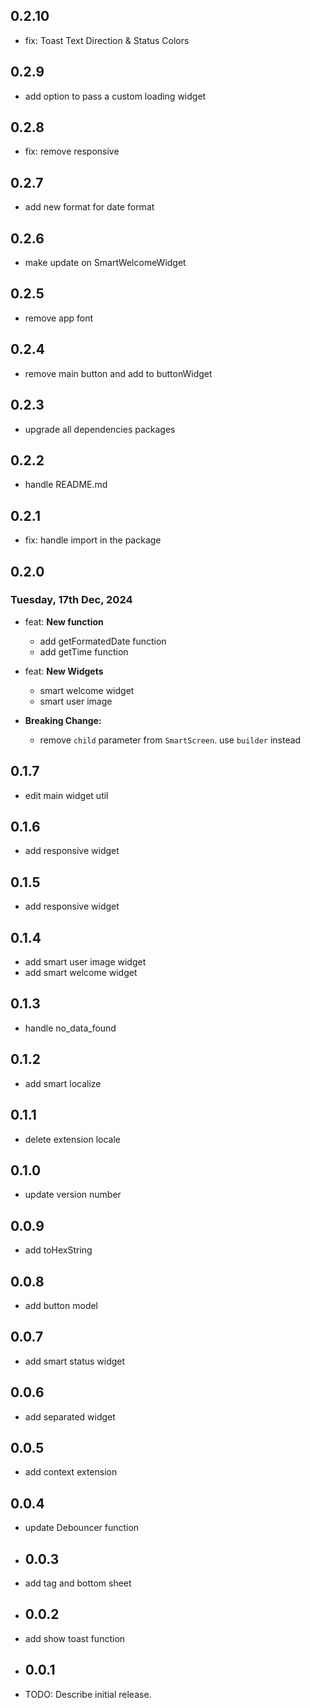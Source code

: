 ## 0.2.10

* fix: Toast Text Direction & Status Colors

## 0.2.9

* add option to pass a custom loading widget

## 0.2.8

* fix: remove responsive

## 0.2.7

* add new format for date format

## 0.2.6

* make update on SmartWelcomeWidget

## 0.2.5

* remove app font

## 0.2.4

* remove main button and add to buttonWidget

## 0.2.3

* upgrade all dependencies packages

## 0.2.2

* handle README.md

## 0.2.1

* fix: handle import in the package

## 0.2.0

### Tuesday, 17th Dec, 2024

* feat: __New function__
    * add getFormatedDate function
    * add getTime function

* feat: __New Widgets__
    * smart welcome widget
    * smart user image

* __Breaking Change:__
    * remove `child` parameter from `SmartScreen`. use `builder` instead

## 0.1.7

* edit main widget util

## 0.1.6

* add responsive widget

## 0.1.5

* add responsive widget

## 0.1.4

* add smart user image widget
* add smart welcome widget

## 0.1.3

* handle no_data_found

## 0.1.2

* add smart localize

## 0.1.1

* delete extension locale

## 0.1.0

* update version number

## 0.0.9

* add toHexString

## 0.0.8

* add button model

## 0.0.7

* add smart status widget

## 0.0.6

* add separated widget

## 0.0.5

* add context extension

## 0.0.4

* update Debouncer function
* ## 0.0.3

* add tag and bottom sheet
* ## 0.0.2

* add show toast function
* ## 0.0.1

* TODO: Describe initial release.
